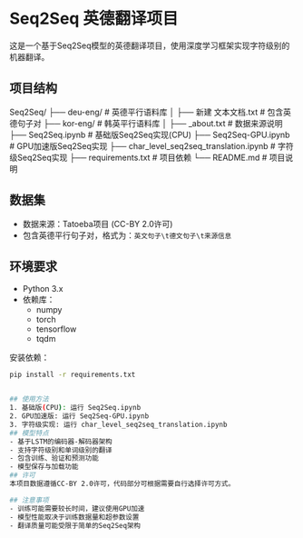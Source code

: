 # Seq2Seq 英德翻译项目

这是一个基于Seq2Seq模型的英德翻译项目，使用深度学习框架实现字符级别的机器翻译。

## 项目结构
Seq2Seq/
├── deu-eng/                # 英德平行语料库
│   ├── 新建 文本文档.txt   # 包含英德句子对
├── kor-eng/                # 韩英平行语料库
│   ├── _about.txt          # 数据来源说明
├── Seq2Seq.ipynb           # 基础版Seq2Seq实现(CPU)
├── Seq2Seq-GPU.ipynb       # GPU加速版Seq2Seq实现
├── char_level_seq2seq_translation.ipynb  # 字符级Seq2Seq实现
├── requirements.txt        # 项目依赖
└── README.md               # 项目说明


## 数据集

- 数据来源：Tatoeba项目 (CC-BY 2.0许可)
- 包含英德平行句子对，格式为：`英文句子\t德文句子\t来源信息`

## 环境要求

- Python 3.x
- 依赖库：
  - numpy
  - torch
  - tensorflow
  - tqdm

安装依赖：
```bash
pip install -r requirements.txt


## 使用方法
1. 基础版(CPU): 运行 Seq2Seq.ipynb
2. GPU加速版: 运行 Seq2Seq-GPU.ipynb
3. 字符级实现: 运行 char_level_seq2seq_translation.ipynb
## 模型特点
- 基于LSTM的编码器-解码器架构
- 支持字符级别和单词级别的翻译
- 包含训练、验证和预测功能
- 模型保存与加载功能
## 许可
本项目数据遵循CC-BY 2.0许可，代码部分可根据需要自行选择许可方式。

## 注意事项
- 训练可能需要较长时间，建议使用GPU加速
- 模型性能取决于训练数据量和超参数设置
- 翻译质量可能受限于简单的Seq2Seq架构